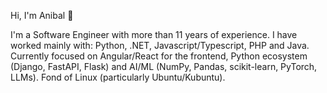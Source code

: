 Hi, I'm Anibal :disguised_face:

I'm a Software Engineer with more than 11 years of experience. I have worked mainly with: Python, .NET, Javascript/Typescript, PHP and Java. Currently focused on Angular/React for the frontend, Python ecosystem (Django, FastAPI, Flask) and AI/ML (NumPy, Pandas, scikit-learn, PyTorch, LLMs). Fond of Linux (particularly Ubuntu/Kubuntu).
